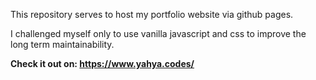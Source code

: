 This repository serves to host my portfolio website via github pages.

I challenged myself only to use vanilla javascript and css to improve the long term maintainability. 

**Check it out on: https://www.yahya.codes/**
